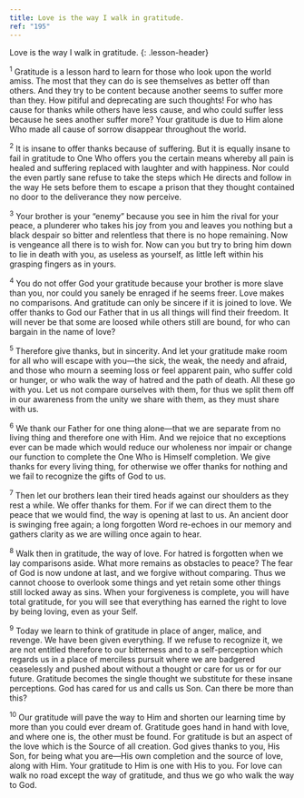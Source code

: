 ```yaml
---
title: Love is the way I walk in gratitude.
ref: "195"
---
```


Love is the way I walk in gratitude.
{: .lesson-header}

<sup>1</sup> Gratitude is a lesson hard to learn for those who look upon
the world amiss. The most that they can do is see themselves as better
off than others. And they try to be content because another seems to
suffer more than they. How pitiful and deprecating are such thoughts!
For who has cause for thanks while others have less cause, and who could
suffer less because he sees another suffer more? Your gratitude is due
to Him alone Who made all cause of sorrow disappear throughout the
world.

<sup>2</sup> It is insane to offer thanks because of suffering. But it
is equally insane to fail in gratitude to One Who offers you the certain
means whereby all pain is healed and suffering replaced with laughter
and with happiness. Nor could the even partly sane refuse to take the
steps which He directs and follow in the way He sets before them to
escape a prison that they thought contained no door to the deliverance
they now perceive.

<sup>3</sup> Your brother is your “enemy” because you see in him the
rival for your peace, a plunderer who takes his joy from you and leaves
you nothing but a black despair so bitter and relentless that there is
no hope remaining. Now is vengeance all there is to wish for. Now can
you but try to bring him down to lie in death with you, as useless as
yourself, as little left within his grasping fingers as in yours.

<sup>4</sup> You do not offer God your gratitude because your brother is
more slave than you, nor could you sanely be enraged if he seems freer.
Love makes no comparisons. And gratitude can only be sincere if it is
joined to love. We offer thanks to God our Father that in us all things
will find their freedom. It will never be that some are loosed while
others still are bound, for who can bargain in the name of love?

<sup>5</sup> Therefore give thanks, but in sincerity. And let your
gratitude make room for all who will escape with you—the sick, the weak,
the needy and afraid, and those who mourn a seeming loss or feel
apparent pain, who suffer cold or hunger, or who walk the way of hatred
and the path of death. All these go with you. Let us not compare
ourselves with them, for thus we split them off in our awareness from
the unity we share with them, as they must share with us.

<sup>6</sup> We thank our Father for one thing alone—that we are
separate from no living thing and therefore one with Him. And we rejoice
that no exceptions ever can be made which would reduce our wholeness nor
impair or change our function to complete the One Who is Himself
completion. We give thanks for every living thing, for otherwise we
offer thanks for nothing and we fail to recognize the gifts of God to
us.

<sup>7</sup> Then let our brothers lean their tired heads against our
shoulders as they rest a while. We offer thanks for them. For if we can
direct them to the peace that we would find, the way is opening at last
to us. An ancient door is swinging free again; a long forgotten Word
re-echoes in our memory and gathers clarity as we are willing once again
to hear.

<sup>8</sup> Walk then in gratitude, the way of love. For hatred is
forgotten when we lay comparisons aside. What more remains as obstacles
to peace? The fear of God is now undone at last, and we forgive without
comparing. Thus we cannot choose to overlook some things and yet retain
some other things still locked away as sins. When your forgiveness is
complete, you will have total gratitude, for you will see that
everything has earned the right to love by being loving, even as your
Self.

<sup>9</sup> Today we learn to think of gratitude in place of anger,
malice, and revenge. We have been given everything. If we refuse to
recognize it, we are not entitled therefore to our bitterness and to a
self-perception which regards us in a place of merciless pursuit where
we are badgered ceaselessly and pushed about without a thought or care
for us or for our future. Gratitude becomes the single thought we
substitute for these insane perceptions. God has cared for us and calls
us Son. Can there be more than this?

<sup>10</sup> Our gratitude will pave the way to Him and shorten our
learning time by more than you could ever dream of. Gratitude goes hand
in hand with love, and where one is, the other must be found. For
gratitude is but an aspect of the love which is the Source of all
creation. God gives thanks to you, His Son, for being what you are—His
own completion and the source of love, along with Him. Your gratitude to
Him is one with His to you. For love can walk no road except the way of
gratitude, and thus we go who walk the way to God.

